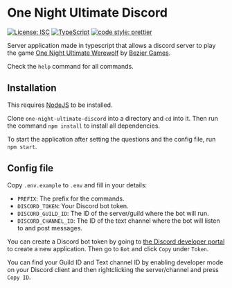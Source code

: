 # One Night Ultimate Discord

[![License: ISC](https://img.shields.io/badge/License-ISC-blue.svg)](https://opensource.org/licenses/ISC)
[![TypeScript](https://img.shields.io/badge/%3C%2F%3E-TypeScript-%230074c1.svg)](http://www.typescriptlang.org/)
[![code style: prettier](https://img.shields.io/badge/code_style-prettier-f8bc45.svg)](https://github.com/prettier/prettier)

Server application made in typescript that allows a discord server to play the game [One Night Ultimate Werewolf](https://boardgamegeek.com/boardgame/147949/one-night-ultimate-werewolf) by [Bezier Games](https://beziergames.com/).

Check the `help` command for all commands.

## Installation

This requires [NodeJS](https://nodejs.org/en/) to be installed.

Clone `one-night-ultimate-discord` into a directory and `cd` into it. Then run the command `npm install` to install all dependencies.

To start the application after setting the questions and the config file, run `npm start`.

## Config file

Copy `.env.example` to `.env` and fill in your details:

- `PREFIX`: The prefix for the commands.
- `DISCORD_TOKEN`: Your Discord bot token.
- `DISCORD_GUILD_ID`: The ID of the server/guild where the bot will run.
- `DISCORD_CHANNEL_ID`: The ID of the text channel where the bot will listen to and post messages.

You can create a Discord bot token by going to [the Discord developer portal](https://discord.com/developers/applications/) to create a new application. Then go to `Bot` and click `Copy` under `Token`.

You can find your Guild ID and Text channel ID by enabling developer mode on your Discord client and then rightclicking the server/channel and press `Copy ID`.
